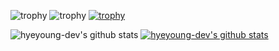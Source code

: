![trophy](https://github-profile-trophy.vercel.app/?username=hyeyoung-dev)
![trophy](https://github-profile-trophy.vercel.app/?username=hyeyoung-dev&rank=SECRET,A,B&theme=dracula)
[![trophy](https://github-profile-trophy.vercel.app/?username=hyeyoung-dev)](https://github.com/hyeyoung-dev/github-profile-trophy)





![hyeyoung-dev's github stats](https://github-readme-stats.vercel.app/api?username=hyeyoung-dev&show_icons=true)
[![hyeyoung-dev's github stats](https://github-readme-stats.vercel.app/api/top-langs/?username=hyeyoung-dev&show_icons=true&hide_border=true&title_color=004386&icon_color=004386&layout=compact)](https://github.com/hyeyoung-dev)
